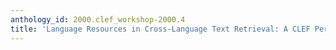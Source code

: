 ```yaml
---
anthology_id: 2000.clef_workshop-2000.4
title: 'Language Resources in Cross-Language Text Retrieval: A CLEF Perspective'
---
```

